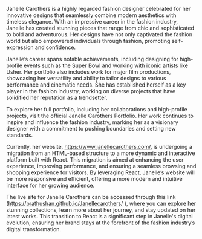 Janelle Carothers is a highly regarded fashion designer celebrated for her innovative designs that seamlessly combine modern aesthetics with timeless elegance. With an impressive career in the fashion industry, Janelle has created stunning pieces that range from chic and sophisticated to bold and adventurous. Her designs have not only captivated the fashion world but also empowered individuals through fashion, promoting self-expression and confidence.

Janelle’s career spans notable achievements, including designing for high-profile events such as the Super Bowl and working with iconic artists like Usher. Her portfolio also includes work for major film productions, showcasing her versatility and ability to tailor designs to various performance and cinematic needs. She has established herself as a key player in the fashion industry, working on diverse projects that have solidified her reputation as a trendsetter.

To explore her full portfolio, including her collaborations and high-profile projects, visit the official Janelle Carothers Portfolio. Her work continues to inspire and influence the fashion industry, marking her as a visionary designer with a commitment to pushing boundaries and setting new standards.

Currently, her website, https://www.janellecarothers.com/, is undergoing a migration from an HTML-based structure to a more dynamic and interactive platform built with React. This migration is aimed at enhancing the user experience, improving performance, and ensuring a seamless browsing and shopping experience for visitors. By leveraging React, Janelle’s website will be more responsive and efficient, offering a more modern and intuitive interface for her growing audience.

The live site for Janelle Carothers can be accessed through this link (https://prathushan.github.io/Janellecarothers/ ), where you can explore her stunning collections, learn more about her journey, and stay updated on her latest works. This transition to React is a significant step in Janelle's digital evolution, ensuring her brand stays at the forefront of the fashion industry’s digital transformation.
